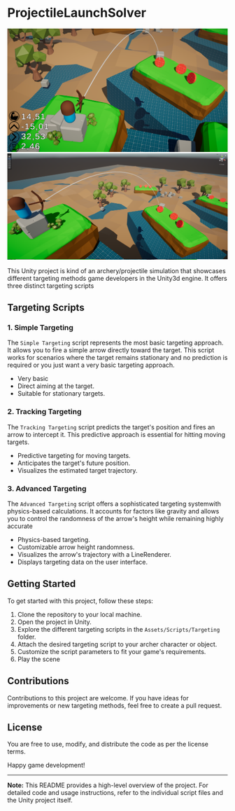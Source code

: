 # ProjectileLaunchSolver

![Screenshot](https://github.com/ForlornU/Images/blob/5733611600465fb97d9d2ad37690bb1352e48202/Thumbnail1.png)
![Screenshot](https://github.com/ForlornU/Images/blob/5733611600465fb97d9d2ad37690bb1352e48202/Thumbnail2.png)

This Unity project is kind of an archery/projectile simulation that showcases different targeting methods game developers in the Unity3d engine. It offers three distinct targeting scripts

## Targeting Scripts
### 1. Simple Targeting

The `Simple Targeting` script represents the most basic targeting approach. It allows you to fire a simple arrow directly toward the target. This script works for scenarios where the target remains stationary and no prediction is required or you just want a very basic targeting approach.
- Very basic
- Direct aiming at the target.
- Suitable for stationary targets.

### 2. Tracking Targeting

The `Tracking Targeting` script predicts the target's position and fires an arrow to intercept it. This predictive approach is essential for hitting moving targets.
- Predictive targeting for moving targets.
- Anticipates the target's future position.
- Visualizes the estimated target trajectory.

### 3. Advanced Targeting

The `Advanced Targeting` script offers a sophisticated targeting systemwith physics-based calculations. It accounts for factors like gravity and allows you to control the randomness of the arrow's height while remaining highly accurate
- Physics-based targeting.
- Customizable arrow height randomness.
- Visualizes the arrow's trajectory with a LineRenderer.
- Displays targeting data on the user interface.

## Getting Started

To get started with this project, follow these steps:

1. Clone the repository to your local machine.
2. Open the project in Unity.
3. Explore the different targeting scripts in the `Assets/Scripts/Targeting` folder.
4. Attach the desired targeting script to your archer character or object.
5. Customize the script parameters to fit your game's requirements.
6. Play the scene

## Contributions

Contributions to this project are welcome. If you have ideas for improvements or new targeting methods, feel free to create a pull request.

## License
You are free to use, modify, and distribute the code as per the license terms.

Happy game development!

---

**Note:** This README provides a high-level overview of the project. For detailed code and usage instructions, refer to the individual script files and the Unity project itself.

